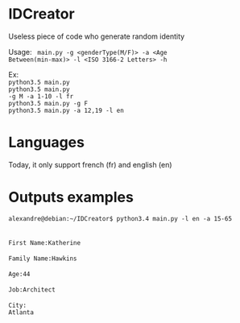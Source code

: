 # IDCreator

Useless piece of code who generate random identity

Usage: <code> main.py -g <genderType(M/F)> -a <Age Between(min-max)> -l <ISO 3166-2 Letters> -h </code>

Ex: </br><code>python3.5 main.py</code> </br>
    <code>python3.5 main.py -g M -a 1-10 -l fr</code> </br>
    <code>python3.5 main.py -g F</code> </br>
    <code>python3.5 main.py -a 12,19 -l en</code> </br>

# Languages

Today, it only support french (fr) and english (en)

# Outputs examples

<code>alexandre@debian:~/IDCreator$ python3.4 main.py -l en -a 15-65 </code></br></br>
<code>First Name:Katherine</code> </br></br>
<code>Family Name:Hawkins</code> </br> </br>
<code>Age:44 </code> </br> </br>
<code>Job:Architect </code></br></br>
<code>City: Atlanta</code>
